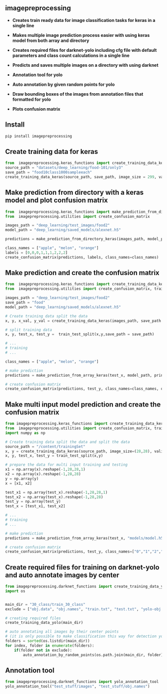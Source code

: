 ## imagepreprocessing

- **Creates train ready data for image classification tasks for keras in a single line**
- **Makes multiple image prediction process easier with using keras model from both array and directory**

- **Creates required files for darknet-yolo including cfg file with default parameters and class count calculations in a single line**
- **Predicts and saves multiple images on a directory with using darknet**
- **Annotation tool for yolo**
- **Auto annotation by given random points for yolo**
- **Draw bounding boxes of the images from annotation files that formatted for yolo**

- **Plots confusion matrix**


## Install
```sh
pip install imagepreprocessing
```

## Create training data for keras
```python
from  imagepreprocessing.keras_functions import create_training_data_keras
source_path = "datasets/deep_learning/food-101/only3"
save_path = "food10class1000sampleeach"
create_training_data_keras(source_path, save_path, image_size = 299, validation_split=0.1, percent_to_use=0.1, grayscale = True)
```

## Make prediction from directory with a keras model and plot confusion matrix
```python
from  imagepreprocessing.keras_functions import make_prediction_from_directory_keras
from  imagepreprocessing.utilities import create_confusion_matrix

images_path = "deep_learning/test_images/food2"
model_path = "deep_learning/saved_models/alexnet.h5"

predictions = make_prediction_from_directory_keras(images_path, model_path)

class_names = ["apple", "melon", "orange"]
labels = [0,0,0,1,1,1,2,2,2]
create_confusion_matrix(predictions, labels, class_names=class_names)
```


## Make prediction and create the confusion matrix
```python
from  imagepreprocessing.keras_functions import create_training_data_keras, make_prediction_from_array_keras
from  imagepreprocessing.utilities import create_confusion_matrix, train_test_split

images_path = "deep_learning/test_images/food2"
save_path = "food"
model_path = "deep_learning/saved_models/alexnet.h5"

# Create training data split the data
x, y, x_val, y_val = create_training_data_keras(images_path, save_path = save_path, validation_split=0.2, percent_to_use=0.5)

# split training data
x, y, test_x, test_y =  train_test_split(x,y,save_path = save_path)

# ...
# training
# ...

class_names = ["apple", "melon", "orange"]

# make prediction
predictions = make_prediction_from_array_keras(test_x, model_path, print_output=False)

# create confusion matrix
create_confusion_matrix(predictions, test_y, class_names=class_names, one_hot=True)
```


## Make multi input model prediction and create the confusion matrix
```python
from imagepreprocessing.keras_functions import create_training_data_kera
from  imagepreprocessing.utilities import create_confusion_matrix, train_test_split
import numpy as np

# Create training data split the data and split the data
source_path = "/content/trainingSet"
x, y = create_training_data_keras(source_path, image_size=(28,28), validation_split=0, percent_to_use=1, grayscale=True, convert_array_and_reshape=False)
x, y, test_x, test_y = train_test_split(x,y)

# prepare the data for multi input training and testing
x1 = np.array(x).reshape(-1,28,28,1)
x2 = np.array(x).reshape(-1,28,28)
y = np.array(y)
x = [x1, x2]

test_x1 = np.array(test_x).reshape(-1,28,28,1)
test_x2 = np.array(test_x).reshape(-1,28,28)
test_y = np.array(test_y)
test_x = [test_x1, test_x2]

# ...
# training
# ...

# make prediction
predictions = make_prediction_from_array_keras(test_x, "models/model.h5",print_output=False, model_summary=False, show_images=False)

# create confusion matrix
create_confusion_matrix(predictions, test_y, class_names=["0","1","2","3","4","5","6","7","8","9"], one_hot=True)

```


## Create required files for training on darknet-yolo and auto annotate images by center
```python
from imagepreprocessing.darknet_functions import create_training_data_yolo, auto_annotation_by_random_points
import os


main_dir = "30_class/train_30_class"
exclude = ["obj.data", "obj.names", "train.txt", "test.txt", "yolo-obj.cfg"]

# creating required files
create_training_data_yolo(main_dir)

# auto annotating all images by their center points 
# (it is only possible to make classification this way for detection you have to annotate images by hand)
folders = sorted(os.listdir(main_dir))
for index, folder in enumerate(folders):
    if(folder not in exclude):
        auto_annotation_by_random_points(os.path.join(main_dir, folder), index, annotation_points=(0.5,0.5,1,1))

```

## Annotation tool
```python
from imagepreprocessing.darknet_functions import yolo_annotation_tool
yolo_annotation_tool("test_stuff/images", "test_stuff/obj.names")
```



